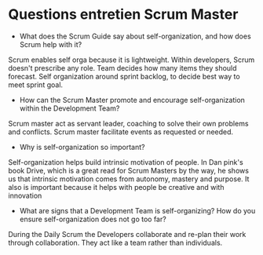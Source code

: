 # Questions entretien Scrum Master

- What does the Scrum Guide say about self-organization, and how does Scrum help with it?

Scrum enables self orga because it is lightweight. Within developers, Scrum doesn't prescribe any role. Team decides how many items they should forecast. Self organization around sprint backlog, to decide best way to meet sprint goal.

- How can the Scrum Master promote and encourage self-organization within the Development Team?

 Scrum master act as servant leader, coaching to solve their own problems and conflicts. Scrum master facilitate events as requested or needed. 

- Why is self-organization so important?

Self-organization helps build intrinsic motivation of people. In Dan pink's book Drive, which is a great read for Scrum Masters by the way, he shows us that intrinsic motivation comes from autonomy, mastery and purpose. It also is important because it helps with people be creative and with innovation

- What are signs that a Development Team is self-organizing? How do you ensure self-organization does not go too far?

During the Daily Scrum the Developers collaborate and re-plan their work through collaboration. They act like a team rather than individuals.